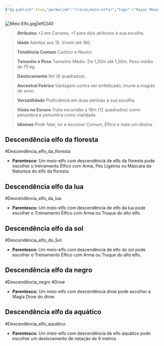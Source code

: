 ```yaml
---
{"dg-publish":true,"permalink":"/racas/meio-elfo/","tags":["Raças Meio_Elfo"]}
---
```



![Meio Elfo.jpg|left|240](/img/user/Arquivos/Meio%20Elfo.jpg)

> **Atributos**
> +2 em Carisma, +1 para dois atributos à sua escolha.  

> **Idade**
> Adultos aos 15. Vivem até 180.  

> **Tendência Comum**
> Caótico e Neutro.  

> **Tamanho e Peso**
> Tamanho Médio. De 1,20m até 1,50m. Peso médio de 75 kg.  

> **Deslocamento**
> 9m (6 quadrados).  

> **Ancestral Feérico**
> Vantagem contra ser enfeitiçado, imune a magias de sono.  

> **Versatilidade**
> Proficiência em duas perícias à sua escolha.  

> **Visão no Escuro**
> Trata escuridão a 18m (12 quadrados) como penumbra e penumbra como claridade.  

> **Idiomas**
> Pode falar, ler e escrever Comum, Élfico e mais um idioma.

## Descendência elfo da floresta
#Descendência_elfo_da_floresta
- **Parentesco:** Um meio-elfo com descendência de elfo da floresta pode escolher o treinamento Élfico com Arma, Pés Ligeiros ou Máscara da Natureza do elfo da floresta.

## Descendência elfo da lua
#Descendência_elfo_da_lua
- **Parentesco:** Um meio-elfo com descendência de elfo da lua pode escolher o Treinamento Élfico com Arma ou Truque do alto elfo.

## Descendência elfo da sol
#Descendência_elfo_do_Sol
- **Parentesco:** Um meio-elfo com descendência de elfo do sol pode escolher o Treinamento Élfico com Arma ou Truque do alto elfo.

## Descendência elfo da negro
#Descendência_negro #Drow
- **Parentesco:** Um meio-elfo com descendência drow pode escolher a Magia Drow do drow.

## Descendência elfo da aquático
#Descendência_elfo_aquático
- **Parentesco:** Um meio-elfo com descendência de elfo aquático pode escolher um deslocamento de natação de 9 metros.
